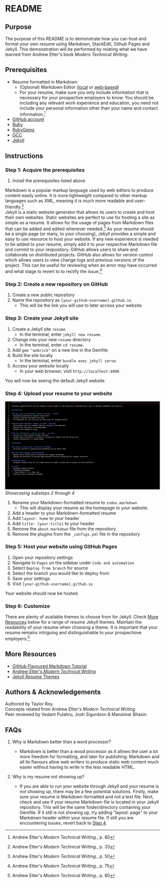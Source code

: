 # README

## Purpose

The purpose of this README is to demonstrate how you can host and format your own resume using Markdown, StackEdit, Github Pages and Jekyll. This demonstration will be performed by relating what we have learned from Andrew Etter's book *Modern Technical Writing*.

## Prerequisites

* Resume formatted in Markdown
  * (Optional) Markdown Editor ([local](https://typora.io/) or [web-based](https://stackedit.io))
  * For your resume, make sure you only include information that is necessary for your prospective employers to know. You should be including any relevant work experience and education, you need not include your personal information other than your name and contact information.[^1]
* [GitHub account](https://github.com/)
* [Ruby](https://www.ruby-lang.org/en/downloads/)
* [RubyGems](https://rubygems.org/pages/download)
* [GCC](https://gcc.gnu.org/install/)
* [Jekyll](https://jekyllrb.com/docs/installation/windows/)

## Instructions

### Step 1: Acquire the prerequisites

1. Install the prerequisites listed above

Markdown is a popular markup language used by web editors to produce content easily online. It is more lightweight compared to other markup languages such as XML, meaning it is much more readable and user-friendly.[^2]<br> 
Jekyll is a static website generator that allows its users to create and host their own websites. Static websites are perfect to use for hosting a site as simple as a resume. It allows for the usage of pages from Markdown files that can be added and edited whenever needed.[^3] As your resume should be a single page (or many, to your choosing), Jekyll provides a simple and easy to use resource to host your website. If any new experience is needed to be added to your resume, simply add it to your respective Markdown file and commit to your respository. 
GitHub allows users to share and collaborate on distributed projects. GitHub also allows for version control which allows users to view change logs and previous versions of the project. This can be useful for reviewing when an error may have occurred and what stage to revert to to rectify the issue.[^4]

### Step 2: Create a new repository on GitHub

1. Create a new public repository
2. Name the repository as `[your-github-username].github.io`
    * This will be the link you will use to later access your website.

### Step 3: Create your Jekyll site

1. Create a Jekyll site `resume`
    * In the terminal, enter `jekyll new resume`.
2. Change into your new `resume` directory
    *  In the terminal, enter `cd resume`.
3. Add `gem "webrick"` on a new line in the Gemfile
4. Build the site locally
    * In the terminal, enter `bundle exec jekyll serve`.
5. Access your website locally
    * In your web browser, visit `http://localhost:4000`.

You will now be seeing the default Jekyll website.

### Step 4: Upload your resume to your website

![Step 4](step4.gif)
*Showcasing substeps 2 through 4*

1. Rename your Markdown-formatted resume to `index.markdown`
    * This will display your resume as the homepage to your website.
2. Add a header to your Markdown-formatted resume
3. Add `layout: home` to your header
4. Add `title: [your-title]` to your header
5. Remove the `about.markdown` file from the repository
6. Remove the plugins from the `_configs.yml` file in the repository

### Step 5: Host your website using GitHub Pages

1. Open your repository settings
2. Navigate to `Pages` on the sidebar under `Code and automation`
3. Select `Deploy from branch` for source
4. Select the branch you would like to deploy from
5. Save your settings
6. Visit `[your-github-username].github.io`

Your website should now be hosted.

### Step 6: Customize

There are plenty of available themes to choose from for Jekyll. Check [More Resources](#more-resources) below for a range of resume Jekyll themes. Maintain the readability of your resume when choosing a theme. It is important that your resume remains intriguing and distinguishable to your prospectiove employers.[^1] 

## More Resources

* [GitHub Flavoured Markdown Tutorial](https://github.github.com/gfm/)
* [Andrew Etter's *Modern Technical Writing*](https://www.amazon.ca/Modern-Technical-Writing-Introduction-Documentation-ebook/dp/B01A2QL9SS)
* [Jekyll Resume Themes](https://jekyllthemes.dev/tag/resume/)

## Authors & Acknowledgements

Authored by Taylor Roy. <br>
Concepts related from Andrew Etter's *Modern Technical Writing*<br>
Peer reviewed by Vedant Pulahru, Josh Sigurdson & Mansimar Bhasin.

## FAQs

1. Why is Markdown better than a word processor?
    * Markdown is better than a wood processor as it allows the user a lot more freedom for formatting, and later for publishing. Markdown and all its flavours allow web writers to produce static web content much easier without having to write in the less readable HTML. 

2. Why is my resume not showing up?
    * If you are able to run your website through Jekyll and your resume is not showing up, there may be a few potential solutions. Firstly, make sure your resume is Markdown-formatted and not a text file. Next, check and see if your resume Markdown file is located in your Jekyll repository. This will be the same folder/directory containing your Gemfile. If it still is not showing up, try adding "layout: page" to your Markdown header within your resume file. If still you are encountering issues, revert back to [Step 4](#step-4-upload-your-resume-to-your-website).

[^1]: Andrew Etter's *Modern Technical Writing*., p. 80
[^2]: Andrew Etter's *Modern Technical Writing*., p. 33
[^3]: Andrew Etter's *Modern Technical Writing*., p. 50
[^4]: Andrew Etter's *Modern Technical Writing*., p. 75